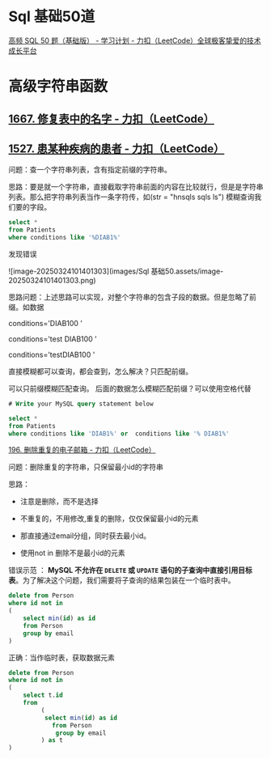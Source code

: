 # Sql 基础50道

[高频 SQL 50 题（基础版） - 学习计划 - 力扣（LeetCode）全球极客挚爱的技术成长平台](https://leetcode.cn/studyplan/sql-free-50/)

# 高级字符串函数 

## [1667. 修复表中的名字 - 力扣（LeetCode）](https://leetcode.cn/problems/fix-names-in-a-table/description/?envType=study-plan-v2&envId=sql-free-50)

## [1527. 患某种疾病的患者 - 力扣（LeetCode）](https://leetcode.cn/problems/patients-with-a-condition/description/?envType=study-plan-v2&envId=sql-free-50)

问题：查一个字符串列表，含有指定前缀的字符串。

思路：要是就一个字符串，直接截取字符串前面的内容在比较就行，但是是字符串列表。那么把字符串列表当作一条字符传，如(str = "hnsqls  sqls ls") 模糊查询我们要的字段。



```sql
select *
from Patients
where conditions like '%DIAB1%'
```

发现错误

![image-20250324101401303](images/Sql 基础50.assets/image-20250324101401303.png)

 思路问题：上述思路可以实现，对整个字符串的包含子段的数据。但是忽略了前缀。如数据

conditions='DIAB100 '

conditions='test DIAB100 '

conditions='testDIAB100 '

直接模糊都可以查询，都会查到，怎么解决？只匹配前缀。

可以只前缀模糊匹配查询。 后面的数据怎么模糊匹配前缀？可以使用空格代替 

```sql
# Write your MySQL query statement below

select *
from Patients
where conditions like 'DIAB1%' or  conditions like '% DIAB1%'
```



[196. 删除重复的电子邮箱 - 力扣（LeetCode）](https://leetcode.cn/problems/delete-duplicate-emails/?envType=study-plan-v2&envId=sql-free-50)

问题：删除重复的字符串，只保留最小id的字符串

思路：

* 注意是删除，而不是选择

* 不重复的，不用修改,重复的删除，仅仅保留最小id的元素
* 那直接通过email分组，同时获去最小id。
* 使用not in  删除不是最小id的元素

错误示范 ： **MySQL 不允许在 `DELETE` 或 `UPDATE` 语句的子查询中直接引用目标表**。为了解决这个问题，我们需要将子查询的结果包装在一个临时表中。

```sql
delete from Person
where id not in
(
    select min(id) as id
    from Person
    group by email
)

```

正确：当作临时表，获取数据元素

```sql
delete from Person
where id not in
(
    select t.id
    from 
         (
          select min(id) as id
            from Person
             group by email
         ) as t 
)
```



